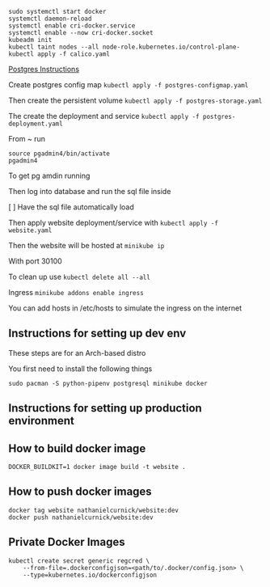 ```
sudo systemctl start docker
systemctl daemon-reload
systemctl enable cri-docker.service
systemctl enable --now cri-docker.socket
kubeadm init
kubectl taint nodes --all node-role.kubernetes.io/control-plane-
kubectl apply -f calico.yaml
```


[Postgres Instructions](https://phoenixnap.com/kb/postgresql-kubernetes)

Create postgres config map
`kubectl apply -f postgres-configmap.yaml`

Then create the persistent volume
`kubectl apply -f postgres-storage.yaml`

The create the deployment and service
`kubectl apply -f postgres-deployment.yaml`

From ~ run

```
source pgadmin4/bin/activate
pgadmin4
```

To get pg amdin running

Then log into database and run the sql file inside

[ ] Have the sql file automatically load

Then apply website deployment/service with
`kubectl apply -f website.yaml`

Then the website will be hosted at
`minikube ip`

With port 30100

To clean up use
`kubectl delete all --all`

Ingress
`minikube addons enable ingress`

You can add hosts in /etc/hosts to simulate the ingress on the internet

## Instructions for setting up dev env

These steps are for an Arch-based distro

You first need to install the following things

```
sudo pacman -S python-pipenv postgresql minikube docker
```

## Instructions for setting up production environment

## How to build docker image

```
DOCKER_BUILDKIT=1 docker image build -t website .
```

## How to push docker images

```
docker tag website nathanielcurnick/website:dev
docker push nathanielcurnick/website:dev
```

## Private Docker Images

```
kubectl create secret generic regcred \
    --from-file=.dockerconfigjson=<path/to/.docker/config.json> \
    --type=kubernetes.io/dockerconfigjson
```
